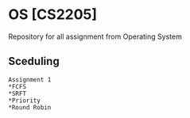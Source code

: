 # OS [CS2205]
Repository for all assignment from Operating System 
## Sceduling
```
Assignment 1 
*FCFS
*SRFT
*Priority
*Round Robin
```
